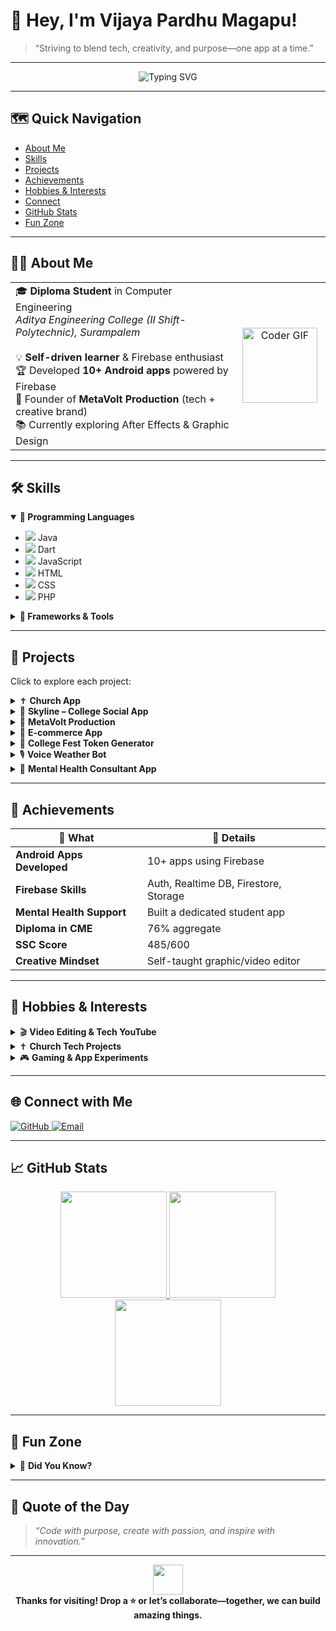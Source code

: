 <!-- Hi there, welcome to my profile! 👋 -->

# 👋 Hey, I'm Vijaya Pardhu Magapu!

> “Striving to blend tech, creativity, and purpose—one app at a time.”

---

<p align="center">
  <img src="https://readme-typing-svg.demolab.com?font=Fira+Code&duration=2000&pause=800&color=00B2FF&width=435&lines=Welcome+to+my+GitHub+profile!;Android+Dev+%7C+Flutter+Enthusiast+%7C+Firebase+Pro;Let's+code,+create,+and+innovate+together!+%F0%9F%92%BB" alt="Typing SVG" />
</p>

---

## 🗺️ Quick Navigation

- [About Me](#-about-me)
- [Skills](#-skills)
- [Projects](#-projects)
- [Achievements](#-achievements)
- [Hobbies & Interests](#-hobbies--interests)
- [Connect](#-connect-with-me)
- [GitHub Stats](#-github-stats)
- [Fun Zone](#-fun-zone)

---

## 👨‍💻 About Me

<table>
<tr>
  <td>
    🎓 <b>Diploma Student</b> in Computer Engineering<br>
    <i>Aditya Engineering College (II Shift-Polytechnic), Surampalem</i>
    <br><br>
    💡 <b>Self-driven learner</b> & Firebase enthusiast<br>
    🏆 Developed <b>10+ Android apps</b> powered by Firebase<br>
    🎨 Founder of <b>MetaVolt Production</b> (tech + creative brand)<br>
    📚 Currently exploring After Effects & Graphic Design
  </td>
  <td align="center" width="130">
    <img src="https://media.giphy.com/media/qgQUggAC3Pfv687qPC/giphy.gif" width="120" alt="Coder GIF">
  </td>
</tr>
</table>

---

## 🛠️ Skills

<details open>
  <summary><b>🌟 Programming Languages</b></summary>
  <ul>
    <li><img src="https://img.shields.io/badge/Java-ED8B00?style=flat&logo=java&logoColor=white" /> Java</li>
    <li><img src="https://img.shields.io/badge/Dart-0175C2?style=flat&logo=dart&logoColor=white" /> Dart</li>
    <li><img src="https://img.shields.io/badge/JavaScript-F7DF1E?style=flat&logo=javascript&logoColor=black" /> JavaScript</li>
    <li><img src="https://img.shields.io/badge/HTML5-E34F26?style=flat&logo=html5&logoColor=white" /> HTML</li>
    <li><img src="https://img.shields.io/badge/CSS3-1572B6?style=flat&logo=css3&logoColor=white" /> CSS</li>
    <li><img src="https://img.shields.io/badge/PHP-777BB4?style=flat&logo=php&logoColor=white" /> PHP</li>
  </ul>
</details>

<details>
  <summary><b>🧰 Frameworks & Tools</b></summary>
  <ul>
    <li><img src="https://img.shields.io/badge/Flutter-02569B?style=flat&logo=flutter&logoColor=white" /> Flutter</li>
    <li><img src="https://img.shields.io/badge/Android%20Studio-3DDC84?style=flat&logo=android-studio&logoColor=white" /> Android Studio</li>
    <li><img src="https://img.shields.io/badge/Firebase-FFCA28?style=flat&logo=firebase&logoColor=black" /> Firebase (Auth, Realtime DB, Firestore, Storage)</li>
    <li><img src="https://img.shields.io/badge/Sketchware-2C2C2C?style=flat" /> Sketchware</li>
    <li><img src="https://img.shields.io/badge/Git-F05032?style=flat&logo=git&logoColor=white" /> Git</li>
    <li><img src="https://img.shields.io/badge/Canva-00C4CC?style=flat&logo=canva&logoColor=white" /> Canva</li>
    <li>XML · JSON</li>
  </ul>
</details>

---

## 🚀 Projects

Click to explore each project:

<details>
  <summary>✝️ <b>Church App</b></summary>
  <ul>
    <li>Telugu Bible, daily voice messages, quotes, and prayer requests</li>
    <li>Powered by Firebase backend</li>
  </ul>
</details>
<details>
  <summary>📱 <b>Skyline – College Social App</b></summary>
  <ul>
    <li>Instagram-style app with chat, stories, admin-user split</li>
    <li>Built using Sketchware + Firebase</li>
  </ul>
</details>
<details>
  <summary>🎨 <b>MetaVolt Production</b></summary>
  <ul>
    <li>Creative tech brand for logo design and app services</li>
  </ul>
</details>
<details>
  <summary>🛒 <b>E-commerce App</b></summary>
  <ul>
    <li>Flipkart-style: user/admin panel, Firebase-powered</li>
  </ul>
</details>
<details>
  <summary>🪪 <b>College Fest Token Generator</b></summary>
  <ul>
    <li>Web app for generating “Colours Fest 2025” entry passes</li>
  </ul>
</details>
<details>
  <summary>🎙️ <b>Voice Weather Bot</b></summary>
  <ul>
    <li>Weather info using Python + Voice interface + WeatherAPI</li>
  </ul>
</details>
<details>
  <summary>🧠 <b>Mental Health Consultant App</b></summary>
  <ul>
    <li>Android app for supporting students' mental wellbeing</li>
  </ul>
</details>

---

## 🏅 Achievements

| 🚀 What | 🌟 Details |
|--------|------------|
| **Android Apps Developed** | 10+ apps using Firebase |
| **Firebase Skills** | Auth, Realtime DB, Firestore, Storage |
| **Mental Health Support** | Built a dedicated student app |
| **Diploma in CME** | 76% aggregate |
| **SSC Score** | 485/600 |
| **Creative Mindset** | Self-taught graphic/video editor |

---

## 🎯 Hobbies & Interests

<details>
  <summary>🎬 <b>Video Editing & Tech YouTube</b></summary>
  <ul><li>I enjoy editing tech videos and sharing knowledge on YouTube.</li></ul>
</details>
<details>
  <summary>✝️ <b>Church Tech Projects</b></summary>
  <ul><li>Using technology to enhance spiritual engagement.</li></ul>
</details>
<details>
  <summary>🎮 <b>Gaming & App Experiments</b></summary>
  <ul><li>Love experimenting with APIs, building apps, and casual gaming.</li></ul>
</details>

---

## 🌐 Connect with Me

<p align="left">
  <a href="https://github.com/Vijayapardhu">
    <img alt="GitHub" src="https://img.shields.io/badge/GitHub-000?style=flat&logo=github" />
  </a>
  <a href="mailto:vijaypardhu17@gmail.com">
    <img alt="Email" src="https://img.shields.io/badge/Email-D14836?style=flat&logo=gmail&logoColor=white" />
  </a>
</p>

---

## 📈 GitHub Stats

<p align="center">
  <a href="https://github.com/Vijayapardhu">
    <img src="https://github-readme-stats.vercel.app/api?username=Vijayapardhu&show_icons=true&theme=react" height="170" />
  </a>
  <a href="https://github.com/Vijayapardhu">
    <img src="https://github-readme-streak-stats.herokuapp.com/?user=Vijayapardhu&theme=react" height="170" />
  </a>
  <a href="https://github.com/Vijayapardhu">
    <img src="https://github-readme-stats.vercel.app/api/top-langs/?username=Vijayapardhu&layout=compact&theme=react" height="170" />
  </a>
</p>

---

## 🎉 Fun Zone

<details>
  <summary>🤔 <b>Did You Know?</b></summary>
  <ul>
    <li>I thrive in hackathons and coding marathons 🧠⚡</li>
    <li>I’ve built complete apps in less than <b>48 hours</b> ⏱️</li>
    <li>I offer custom Android solutions for small teams 🚀</li>
  </ul>
</details>

---

## 💬 Quote of the Day

> _“Code with purpose, create with passion, and inspire with innovation.”_

---

<p align="center">
  <img src="https://media.giphy.com/media/hvRJCLFzcasrR4ia7z/giphy.gif" width="48" height="48" />
  <br>
  <b>Thanks for visiting! Drop a ⭐ or let’s collaborate—together, we can build amazing things.</b>
</p>
